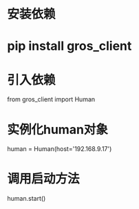 # 安装依赖
# pip install gros_client

# 引入依赖
from gros_client import Human

# 实例化human对象
human = Human(host='192.168.9.17')
# 调用启动方法
human.start()
